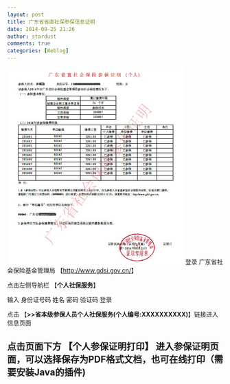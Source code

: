 ```yaml
---
layout: post
title: 广东省省直社保参保信息证明
date: 2014-09-25 21:26
author: stardust
comments: true
categories: [Weblog]
---
```

<a href="/wp-content/uploads/2014/09/prove.jpg"><img src="/wp-content/uploads/2014/09/prove.jpg" alt="prove" width="411" height="457" /></a>
登录 广东省社会保险基金管理局 【<a title="广东省社会保险基金管理局" href="http://www.gdsi.gov.cn/" target="_blank">http://www.gdsi.gov.cn/</a>】

点击左侧导航栏 【<strong>个人社保服务</strong>】

输入 身份证号码 姓名 密码 验证码 登录

点击 【<strong>&gt;&gt;省本级参保人员个人社保服务(个人编号:XXXXXXXXXX)</strong>】链接进入信息页面

点击页面下方 【<strong>个人参保证明打印</strong>】 进入参保证明页面，可以选择保存为PDF格式文档，也可在线打印（需要安装Java的插件)
------------------------------
